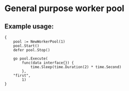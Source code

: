 # General purpose worker pool

## Example usage:

    {
        pool := NewWorkerPool(1)
        pool.Start()
        defer pool.Stop()

        go pool.Execute(
            func(data interface{}) {
    			time.Sleep(time.Duration(2) * time.Second)
            },
	    "first",
            1)
    }

